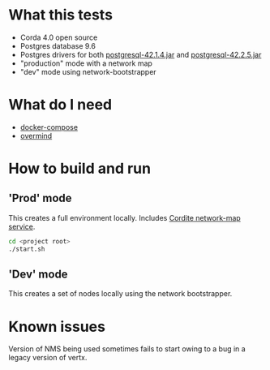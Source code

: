 # What this tests

* Corda 4.0 open source
* Postgres database 9.6
* Postgres drivers for both [postgresql-42.1.4.jar](libs/postgresql-42.1.4.jar) and [postgresql-42.2.5.jar](libs/postgresql-42.2.5.jar)
* "production" mode with a network map
* "dev" mode using network-bootstrapper

# What do I need

* [docker-compose](https://runnable.com/docker/install-docker-on-macos)
* [overmind](https://github.com/DarthSim/overmind)

# How to build and run

## 'Prod' mode

This creates a full environment locally. Includes [Cordite network-map service](https://gitlab.com/cordite/network-map-service).

```bash
cd <project root>
./start.sh
```

## 'Dev' mode

This creates a set of nodes locally using the network bootstrapper.

<TBD>

# Known issues

Version of NMS being used sometimes fails to start owing to a bug in a legacy version of vertx.